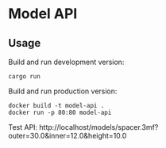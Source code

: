 # Model API

## Usage

Build and run development version:

```
cargo run
```

Build and run production version:

```
docker build -t model-api .
docker run -p 80:80 model-api
```

Test API:
http://localhost/models/spacer.3mf?outer=30.0&inner=12.0&height=10.0
